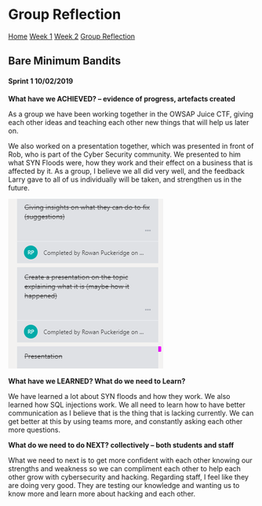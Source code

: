 

# Group Reflection
[Home](./home.md)
[Week 1](./week1.md)
[Week 2](./week2.md)
[Group Reflection](./group_reflection.md)

## Bare Minimum Bandits

#### Sprint 1 10/02/2019

**What have we ACHIEVED? – evidence of progress, artefacts created**

As a group we have been working together in the OWSAP Juice CTF, giving each other ideas and teaching each other new things that will help us later on.

We also worked on a presentation together, which was presented in front of Rob, who is part of the Cyber Security community. We presented to him what SYN Floods were, how they work and their effect on a business that is affected by it. As a group, I believe we all did very well, and the feedback Larry gave to all of us individually will be taken, and strengthen us in the future.

![Picture](/images/completed.PNG)

**What have we LEARNED? What do we need to Learn?**

We have learned a lot about SYN floods and how they work. We also learned how SQL injections work. We all need to learn how to have better communication as I believe that is the thing that is lacking currently. We can get better at this by using teams more, and constantly asking each other more questions.


**What do we need to do NEXT? collectively – both students and staff**

What we need to next is to get more confident with each other knowing our strengths and weakness so we can compliment each other to help each other grow with cybersecurity and hacking. Regarding staff, I feel like they are doing very good. They are testing our knowledge and wanting us to know more and learn more about hacking and each other.
